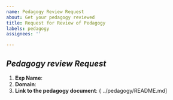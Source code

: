 ```yaml
---
name: Pedagogy Review Request
about: Get your pedagogy reviewed
title: Request for Review of Pedagogy
labels: pedagogy
assignees: ''

---
```


## *Pedagogy review Request*

1. **Exp Name**:<!--Fill the name of the experiment-->
2. **Domain**:<!-- Fill the domain/discipline of the experiment-->
3. **Link to the pedagogy document**: { ../pedagogy/README.md]
